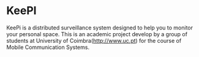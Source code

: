 # KeePI
KeePi is a distributed surveillance system designed to help you to monitor your personal space. This is an academic project develop by a group of students at University of Coimbra(http://www.uc.pt) for the course of Mobile Communication Systems.
